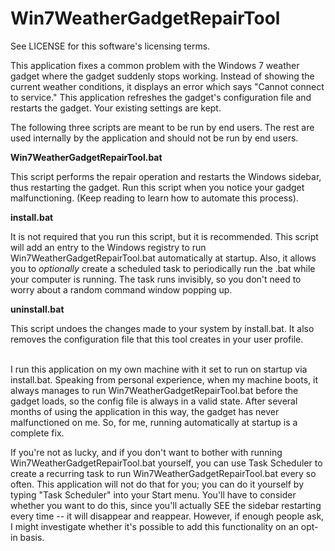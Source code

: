 # Win7WeatherGadgetRepairTool

See LICENSE for this software's licensing terms.

This application fixes a common problem with the Windows 7
weather gadget where the gadget suddenly stops working.
Instead of showing the current weather conditions, it
displays an error which says "Cannot connect to service."
This application refreshes the gadget's configuration file
and restarts the gadget.  Your existing settings are kept.

The following three scripts are meant to be run by end
users.  The rest are used internally by the application
and should not be run by end users.

**Win7WeatherGadgetRepairTool.bat**

  This script performs the repair operation and restarts
  the Windows sidebar, thus restarting the gadget.  Run
  this script when you notice your gadget malfunctioning.
  (Keep reading to learn how to automate this process).

**install.bat**

  It is not required that you run this script, but it is
  recommended.  This script will add an entry to the
  Windows registry to run Win7WeatherGadgetRepairTool.bat
  automatically at startup.  Also, it allows you to
  *optionally* create a scheduled task to periodically
  run the .bat while your computer is running.  The task
  runs invisibly, so you don't need to worry about a
  random command window popping up.

**uninstall.bat**

  This script undoes the changes made to your system by
  install.bat.  It also removes the configuration file
  that this tool creates in your user profile.


<br/>
I run this application on my own machine with it set to run
on startup via install.bat.  Speaking from personal
experience, when my machine boots, it always manages to run
Win7WeatherGadgetRepairTool.bat before the gadget loads, so
the config file is always in a valid state.  After several
months of using the application in this way, the gadget has
never malfunctioned on me.  So, for me, running
automatically at startup is a complete fix.

If you're not as lucky, and if you don't want to bother
with running Win7WeatherGadgetRepairTool.bat yourself, you
can use Task Scheduler to create a recurring task to run 
Win7WeatherGadgetRepairTool.bat every so often.  This
application will not do that for you; you can do it
yourself by typing "Task Scheduler" into your Start  menu.
You'll have to consider whether you want to do this, since
you'll actually SEE the sidebar restarting every time -- it
will disappear and reappear.  However, if enough people
ask, I might investigate whether it's possible to add this
functionality on an opt-in basis.
